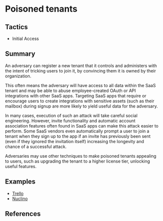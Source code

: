 # Poisoned tenants

## Tactics
* Initial Access

## Summary

An adversary can register a new tenant that it controls and administers with the intent of tricking users to join it, by convincing them it is owned by their organization.

This often means the adversary will have access to all data within the SaaS tenant and may be able to abuse employee-created OAuth or API integrations with other SaaS apps. Targeting SaaS apps that require or encourage users to create integrations with sensitive assets (such as their mailbox) during signup are more likely to yield useful data for the adversary.

In many cases, execution of such an attack will take careful social engineering. However, invite functionality and automatic account association features often found in SaaS apps can make this attack easier to perform. Some SaaS vendors even automatically prompt a user to join a tenant when they sign up to the app if an invite has previously been sent (even if they ignored the invitation itself) increasing the longevity and chance of a successful attack.

Adversaries may use other techniques to make poisoned tenants appealing to users, such as upgrading the tenant to a higher license tier, unlocking useful features.

## Examples
* [Trello](examples/trello.md)
* [Nuclino](examples/nuclino.md)

## References